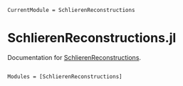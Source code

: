 ```@meta
CurrentModule = SchlierenReconstructions
```

# SchlierenReconstructions.jl

Documentation for [SchlierenReconstructions](https://github.com/wavepackets/SchlierenReconstructions.jl).

```@index
```

```@autodocs
Modules = [SchlierenReconstructions]
```
